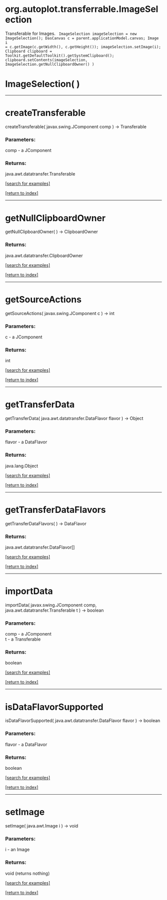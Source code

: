 # org.autoplot.transferrable.ImageSelection

Transferable for Images.
 <code>
 ImageSelection imageSelection = new ImageSelection();
 DasCanvas c = parent.applicationModel.canvas;
 Image i = c.getImage(c.getWidth(), c.getHeight());
 imageSelection.setImage(i);
 Clipboard clipboard = Toolkit.getDefaultToolkit().getSystemClipboard();
 clipboard.setContents(imageSelection, ImageSelection.getNullClipboardOwner() )
 </code>

# ImageSelection( )


***
<a name="createTransferable"></a>
# createTransferable
createTransferable( javax.swing.JComponent comp ) &rarr; Transferable



### Parameters:
comp - a JComponent

### Returns:
java.awt.datatransfer.Transferable


<a href="https://github.com/autoplot/dev/search?q=createTransferable&unscoped_q=createTransferable">[search for examples]</a>

<a href="https://github.com/autoplot/documentation/blob/master/javadoc/index-all.md">[return to index]</a>

***
<a name="getNullClipboardOwner"></a>
# getNullClipboardOwner
getNullClipboardOwner(  ) &rarr; ClipboardOwner



### Returns:
java.awt.datatransfer.ClipboardOwner


<a href="https://github.com/autoplot/dev/search?q=getNullClipboardOwner&unscoped_q=getNullClipboardOwner">[search for examples]</a>

<a href="https://github.com/autoplot/documentation/blob/master/javadoc/index-all.md">[return to index]</a>

***
<a name="getSourceActions"></a>
# getSourceActions
getSourceActions( javax.swing.JComponent c ) &rarr; int



### Parameters:
c - a JComponent

### Returns:
int


<a href="https://github.com/autoplot/dev/search?q=getSourceActions&unscoped_q=getSourceActions">[search for examples]</a>

<a href="https://github.com/autoplot/documentation/blob/master/javadoc/index-all.md">[return to index]</a>

***
<a name="getTransferData"></a>
# getTransferData
getTransferData( java.awt.datatransfer.DataFlavor flavor ) &rarr; Object



### Parameters:
flavor - a DataFlavor

### Returns:
java.lang.Object


<a href="https://github.com/autoplot/dev/search?q=getTransferData&unscoped_q=getTransferData">[search for examples]</a>

<a href="https://github.com/autoplot/documentation/blob/master/javadoc/index-all.md">[return to index]</a>

***
<a name="getTransferDataFlavors"></a>
# getTransferDataFlavors
getTransferDataFlavors(  ) &rarr; DataFlavor



### Returns:
java.awt.datatransfer.DataFlavor[]


<a href="https://github.com/autoplot/dev/search?q=getTransferDataFlavors&unscoped_q=getTransferDataFlavors">[search for examples]</a>

<a href="https://github.com/autoplot/documentation/blob/master/javadoc/index-all.md">[return to index]</a>

***
<a name="importData"></a>
# importData
importData( javax.swing.JComponent comp, java.awt.datatransfer.Transferable t ) &rarr; boolean



### Parameters:
comp - a JComponent
<br>t - a Transferable

### Returns:
boolean


<a href="https://github.com/autoplot/dev/search?q=importData&unscoped_q=importData">[search for examples]</a>

<a href="https://github.com/autoplot/documentation/blob/master/javadoc/index-all.md">[return to index]</a>

***
<a name="isDataFlavorSupported"></a>
# isDataFlavorSupported
isDataFlavorSupported( java.awt.datatransfer.DataFlavor flavor ) &rarr; boolean



### Parameters:
flavor - a DataFlavor

### Returns:
boolean


<a href="https://github.com/autoplot/dev/search?q=isDataFlavorSupported&unscoped_q=isDataFlavorSupported">[search for examples]</a>

<a href="https://github.com/autoplot/documentation/blob/master/javadoc/index-all.md">[return to index]</a>

***
<a name="setImage"></a>
# setImage
setImage( java.awt.Image i ) &rarr; void



### Parameters:
i - an Image

### Returns:
void (returns nothing)


<a href="https://github.com/autoplot/dev/search?q=setImage&unscoped_q=setImage">[search for examples]</a>

<a href="https://github.com/autoplot/documentation/blob/master/javadoc/index-all.md">[return to index]</a>

